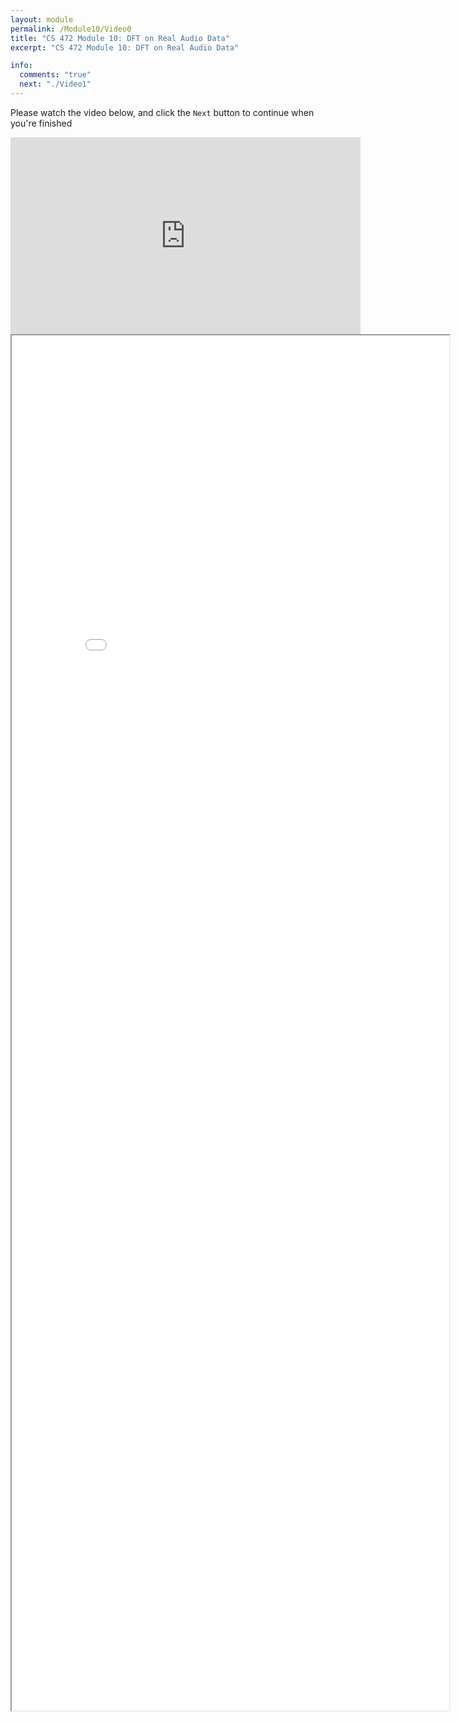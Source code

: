 ```yaml
---
layout: module
permalink: /Module10/Video0
title: "CS 472 Module 10: DFT on Real Audio Data"
excerpt: "CS 472 Module 10: DFT on Real Audio Data"

info:
  comments: "true"
  next: "./Video1"
---
```


<p>
Please watch the video below, and click the <code>Next</code> button to continue when you're finished
</p>

<iframe width="560" height="315" src="https://www.youtube.com/embed/XfyPddhhXVw" frameborder="0" allow="accelerometer; autoplay; clipboard-write; encrypted-media; gyroscope; picture-in-picture" allowfullscreen></iframe>

<iframe src = "../images/Module10/DFTFreq.html" width="700" height="2200"></iframe>